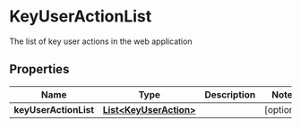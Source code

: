 

# KeyUserActionList

The list of key user actions in the web application

## Properties

| Name | Type | Description | Notes |
|------------ | ------------- | ------------- | -------------|
|**keyUserActionList** | [**List&lt;KeyUserAction&gt;**](KeyUserAction.md) |  |  [optional] |



